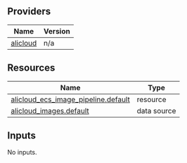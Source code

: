 <!-- BEGIN_TF_DOCS -->
## Providers

| Name | Version |
|------|---------|
| <a name="provider_alicloud"></a> [alicloud](#provider\_alicloud) | n/a |

## Resources

| Name | Type |
|------|------|
| [alicloud_ecs_image_pipeline.default](https://registry.terraform.io/providers/hashicorp/alicloud/latest/docs/resources/ecs_image_pipeline) | resource |
| [alicloud_images.default](https://registry.terraform.io/providers/hashicorp/alicloud/latest/docs/data-sources/images) | data source |

## Inputs

No inputs.
<!-- END_TF_DOCS -->    